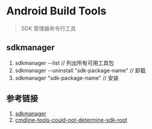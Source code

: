 # Android Build Tools

> SDK 管理器命令行工具

## sdkmanager

1. sdkmanager --list // 列出所有可用工具包
2. sdkmanager --uninstall "sdk-package-name" // 卸载
3. sdkmanager "sdk-package-name" // 安装

## 参考链接

1. [sdkmanager](https://developer.android.com/studio/command-line/sdkmanager?hl=zh-cn)
2. [cmdline-tools-could-not-determine-sdk-root](https://stackoverflow.com/questions/65262340/cmdline-tools-could-not-determine-sdk-root)